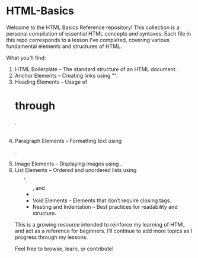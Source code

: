 # HTML-Basics
Welcome to the HTML Basics Reference repository! This collection is a personal compilation of essential HTML concepts and syntaxes. Each file in this repo corresponds to a lesson I've completed, covering various fundamental elements and structures of HTML.

What you'll find: 
  1. HTML Boilerplate – The standard structure of an HTML document.
  2. Anchor Elements – Creating links using "<a>".
  3. Heading Elements – Usage of <h1> through <h6>.
  4. Paragraph Elements – Formatting text using <p>.
  5. Image Elements – Displaying images using <img>.
  6. List Elements – Ordered and unordered lists using <ol>, <ul>, and <li>.
  7. Void Elements – Elements that don’t require closing tags.
  8. Nesting and Indentation – Best practices for readability and structure.

This is a growing resource intended to reinforce my learning of HTML and act as a reference for beginners. I’ll continue to add more topics as I progress through my lessons.

Feel free to browse, learn, or contribute!
